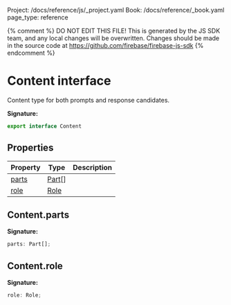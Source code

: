 Project: /docs/reference/js/_project.yaml
Book: /docs/reference/_book.yaml
page_type: reference

{% comment %}
DO NOT EDIT THIS FILE!
This is generated by the JS SDK team, and any local changes will be
overwritten. Changes should be made in the source code at
https://github.com/firebase/firebase-js-sdk
{% endcomment %}

# Content interface
Content type for both prompts and response candidates.

<b>Signature:</b>

```typescript
export interface Content 
```

## Properties

|  Property | Type | Description |
|  --- | --- | --- |
|  [parts](./vertexai-preview.content.md#contentparts) | [Part](./vertexai-preview.md#part)<!-- -->\[\] |  |
|  [role](./vertexai-preview.content.md#contentrole) | [Role](./vertexai-preview.md#role) |  |

## Content.parts

<b>Signature:</b>

```typescript
parts: Part[];
```

## Content.role

<b>Signature:</b>

```typescript
role: Role;
```
